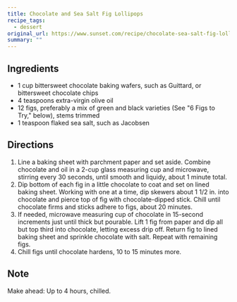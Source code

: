 ```yaml
---
title: Chocolate and Sea Salt Fig Lollipops
recipe_tags:
  - dessert
original_url: https://www.sunset.com/recipe/chocolate-sea-salt-fig-lollipops
summary: ""
---
```


## Ingredients
* 1 cup bittersweet chocolate baking wafers, such as Guittard, or bittersweet chocolate chips
* 4 teaspoons extra-virgin olive oil
* 12 figs, preferably a mix of green and black varieties (See "6 Figs to Try," below), stems trimmed
* 1 teaspoon flaked sea salt, such as Jacobsen

## Directions

1. Line a baking sheet with parchment paper and set aside. Combine chocolate and oil in a 2-cup glass measuring cup and microwave, stirring every 30 seconds, until smooth and liquidy, about 1 minute total.
1. Dip bottom of each fig in a little chocolate to coat and set on lined baking sheet. Working with one at a time, dip skewers about 1 1/2 in. into chocolate and pierce top of fig with chocolate-dipped stick. Chill until chocolate firms and sticks adhere to figs, about 20 minutes.
1. If needed, microwave measuring cup of chocolate in 15-second increments just until thick but pourable. Lift 1 fig from paper and dip all but top third into chocolate, letting excess drip off. Return fig to lined baking sheet and sprinkle chocolate with salt. Repeat with remaining figs.
1. Chill figs until chocolate hardens, 10 to 15 minutes more.

## Note

Make ahead: Up to 4 hours, chilled.